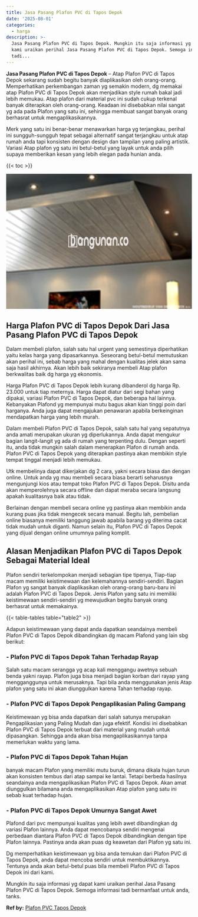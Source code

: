 ```yaml
---
title: Jasa Pasang Plafon PVC di Tapos Depok
date: '2025-08-01'
categories:
  - harga
description: >-
  Jasa Pasang Plafon PVC di Tapos Depok. Mungkin itu saja informasi yg dapat
  kami uraikan perihal Jasa Pasang Plafon PVC di Tapos Depok. Semoga informasi
  tadi...
---
```


**Jasa Pasang Plafon PVC di Tapos Depok** – Atap Plafon PVC di Tapos Depok sekarang sudah begitu banyak diaplikasikan oleh orang-orang. Memperhatikan perkembangan zaman yg semakin modern, dg memakai atap Plafon PVC di Tapos Depok akan menjadikan style rumah bakal jadi lebih memukau. Atap plafon dari material pvc ini sudah cukup terkenal banyak diterapkan oleh orang-orang. Keadaan ini disebabkan nilai sangat yg ada pada Plafon yang satu ini, sehingga membuat sangat banyak orang berhasrat untuk mengaplikasikannya.

Merk yang satu ini benar-benar menawarkan harga yg terjangkau, perihal ini sungguh-sungguh tepat sebagai alternatif sangat terjangkau untuk atap rumah anda tapi konsisten dengan design dan tampilan yang paling artistik. Variasi Atap plafon yg satu ini betul-betul yang layak untuk anda pilih supaya memberikan kesan yang lebih elegan pada hunian anda.

{{< toc >}}

![Jasa Pasang Plafon PVC di Tapos Depok](/images/flafond-pvc-murah23.png)

## Harga Plafon PVC di Tapos Depok Dari Jasa Pasang Plafon PVC di Tapos Depok

Dalam membeli plafon, salah satu hal urgent yang semestinya diperhatikan yaitu kelas harga yang dipasarkannya. Seseorang betul-betul memutuskan akan perihal ini, sebab harga yang mahal dengan kualitas jelek akan sama saja hasil akhirnya. Akan lebih baik sekiranya membeli Atap plafon berkwalitas baik dg harga yg ekonomis.

Harga Plafon PVC di Tapos Depok lebih kurang dibanderol dg harga Rp. 23.000 untuk tiap meternya. Harga dapat diatur dari segi bahan yang dipakai, variasi Plafon PVC di Tapos Depok, dan beberapa hal lainnya. Kebanyakan Plafond yg mempunyai mutu bagus akan kian tinggi poin dari harganya. Anda juga dapat mengajukan penawaran apabila berkeinginan mendapatkan harga yang lebih murah.

Dalam membeli Plafon PVC di Tapos Depok, salah satu hal yang sepatutnya anda amati merupakan ukuran yg diperlukannya. Anda dapat mengukur bagian langit-langit yg ada di rumah yang terpenting dulu. Dengan seperti itu, anda tidak mungkin salah dalam menerapkan Plafon di rumah anda. Plafon PVC di Tapos Depok yang diterapkan pastinya akan membikin style tempat tinggal menjadi lebih memukau.

Utk membelinya dapat dikerjakan dg 2 cara, yakni secara biasa dan dengan online. Untuk anda yg mau membeli secara biasa berarti seharusnya mengunjungi kios atau tempat toko Plafon PVC di Tapos Depok. Disitu anda akan memperolehnya secara offline dan dapat meraba secara langsung apakah kualitasnya baik atau tidak.

Berlainan dengan membeli secara online yg pastinya akan membikin anda kurang puas jika tidak mengecek secara manual. Begitu lah, pembelian online biasanya memiliki tanggung jawab apabila barang yg diterima cacat tidak mudah untuk diganti. Namun selain itu, Plafon PVC di Tapos Depok yang dijual dengan online umumnya paling komplit.

## Alasan Menjadikan Plafon PVC di Tapos Depok Sebagai Material Ideal

Plafon sendiri terkelompokan menjadi sebagian tipe tipenya, Tiap-tiap macam memiliki keistimewaan dan kelemahannya sendiri-sendiri. Bagian Plafon yg sangat banyak diaplikasikan oleh orang-orang baru-baru ini adalah Plafon PVC di Tapos Depok. Jenis Plafon yang satu ini memiliki keistimewaan sendiri-sendiri yg mewujudkan begitu banyak orang berhasrat untuk memakainya.

{{< table-tables table="table2" >}}

Adapun keistimewaan yang dapat anda dapatkan seandainya membeli Plafon PVC di Tapos Depok dibandingkan dg macam Plafond yang lain sbg berikut:

### \- Plafon PVC di Tapos Depok Tahan Terhadap Rayap

Salah satu macam serangga yg acap kali menggangu awetnya sebuah benda yakni rayap. Plafon juga bisa menjadi bagian korban dari rayap yang mengganggunya untuk merusaknya. Tapi bila anda menggunakan jenis Atap plafon yang satu ini akan diunggulkan karena Tahan terhadap rayap.

### \- Plafon PVC di Tapos Depok Pengaplikasian Paling Gampang

Keistimewaan yg bisa anda dapatkan dari salah satunya merupakan Pengaplikasian yang Paling Mudah dan juga efektif. Kondisi ini disebabkan Plafon PVC di Tapos Depok terbuat dari material yang mudah untuk dipasangkan. Sehingga anda akan bisa mengaplikasikannya tanpa memerlukan waktu yang lama.

### \- Plafon PVC di Tapos Depok Tahan Hujan

banyak macam Plafon yang memiliki mutu buruk, dimana dikala hujan turun akan konsisten tembus dari atap sampai ke lantai. Tetapi berbeda hasilnya seandainya anda mengaplikasikan Plafon PVC di Tapos Depok. Akan amat diunggulkan bilamana anda mengaplikasikan Atap plafon yang satu ini sebab kuat terhadap hujan.

### \- Plafon PVC di Tapos Depok Umurnya Sangat Awet

Plafond dari pvc mempunyai kualitas yang lebih awet dibandingkan dg variasi Plafon lainnya. Anda dapat mencobanya sendiri mengenai perbedaan diantara Plafon PVC di Tapos Depok dibandingkan dengan tipe Plafon lainnya. Pastinya anda akan puas dg keawetan dari Plafon yg satu ini.

Dg memperhatikan keistimewaan yg bisa anda temukan dari Plafon PVC di Tapos Depok, anda dapat mencoba sendiri untuk membuktikannya. Tentunya anda akan betul-betul puas bila membeli Plafon PVC di Tapos Depok ini dari kami.

Mungkin itu saja informasi yg dapat kami uraikan perihal Jasa Pasang Plafon PVC di Tapos Depok. Semoga informasi tadi bermanfaat untuk anda, tanks.

**Ref by:** [Plafon PVC Tapos Depok](https://id.wikipedia.org/wiki/Plafon)
